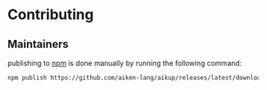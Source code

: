 # Contributing

## Maintainers

publishing to [npm](https://npmjs.com/) is done manually by running the following command:

```sh
npm publish https://github.com/aiken-lang/aikup/releases/latest/download/aikup-npm-package.tar.gz --access public
```
